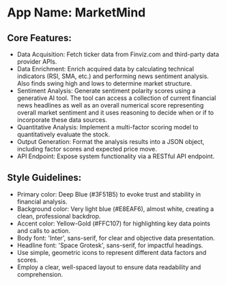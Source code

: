 # **App Name**: MarketMind

## Core Features:

- Data Acquisition: Fetch ticker data from Finviz.com and third-party data provider APIs.
- Data Enrichment: Enrich acquired data by calculating technical indicators (RSI, SMA, etc.) and performing news sentiment analysis. Also finds swing high and lows to determine market structure.
- Sentiment Analysis: Generate sentiment polarity scores using a generative AI tool. The tool can access a collection of current financial news headlines as well as an overall numerical score representing overall market sentiment and it uses reasoning to decide when or if to incorporate these data sources.
- Quantitative Analysis: Implement a multi-factor scoring model to quantitatively evaluate the stock.
- Output Generation: Format the analysis results into a JSON object, including factor scores and expected price move.
- API Endpoint: Expose system functionality via a RESTful API endpoint.

## Style Guidelines:

- Primary color: Deep Blue (#3F51B5) to evoke trust and stability in financial analysis.
- Background color: Very light blue (#E8EAF6), almost white, creating a clean, professional backdrop.
- Accent color: Yellow-Gold (#FFC107) for highlighting key data points and calls to action.
- Body font: 'Inter', sans-serif, for clear and objective data presentation.
- Headline font: 'Space Grotesk', sans-serif, for impactful headings.
- Use simple, geometric icons to represent different data factors and scores.
- Employ a clear, well-spaced layout to ensure data readability and comprehension.